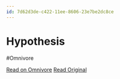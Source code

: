 ```yaml
---
id: 7d62d3de-c422-11ee-8606-23e7be2dc8ce
---
```


# Hypothesis
#Omnivore

[Read on Omnivore](https://omnivore.app/me/hypothesis-18d79408e5a)
[Read Original](https://hypothes.is/a/wKOX3sQgEe62XWt6rhmSww)

